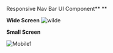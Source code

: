 Responsive Nav Bar UI Component**
**


**Wide Screen**
![wilde](https://user-images.githubusercontent.com/78125363/205251272-ee3e1ade-ae73-42e9-83c9-c15954bd74fa.png)

**Small Screen**

![Mobile1](https://user-images.githubusercontent.com/78125363/205251314-16596658-da8d-41d6-9813-d053b41ed9c8.png)
